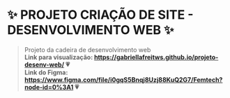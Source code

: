 # ✨ PROJETO CRIAÇÃO DE SITE - DESENVOLVIMENTO WEB ✨

> Projeto da cadeira de desenvolvimento web <br>
**Link para visualização: https://gabriellafreitws.github.io/projeto-desenv-web/ 💗** <br>
**Link do Figma: https://www.figma.com/file/i0gqS5Bnqj8Uzj88KuQ2G7/Femtech?node-id=0%3A1 💗**
